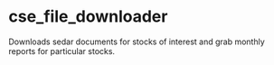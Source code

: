 # cse_file_downloader
Downloads sedar documents for stocks of interest and grab monthly reports for particular stocks.
